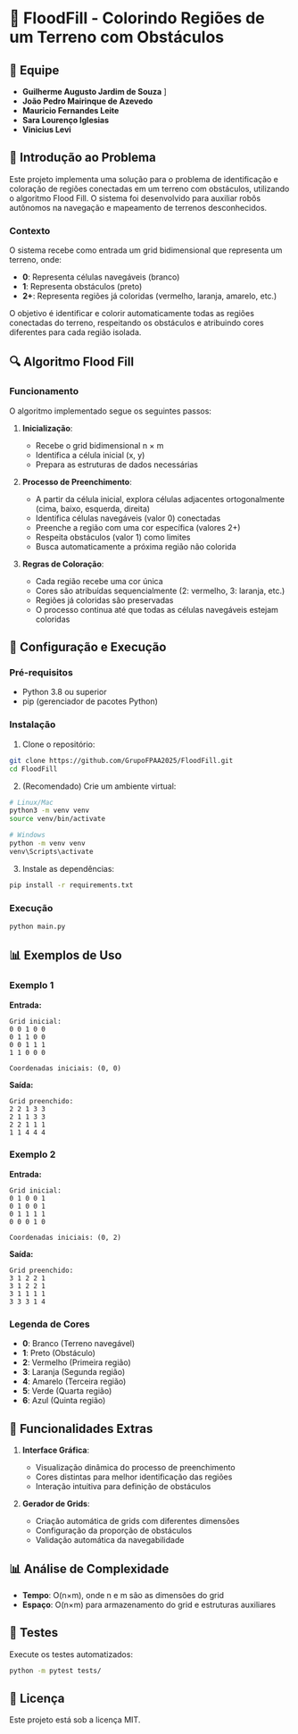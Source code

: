 # 🎨 FloodFill - Colorindo Regiões de um Terreno com Obstáculos

## 👥 Equipe
- **Guilherme Augusto Jardim de Souza** ]
- **João Pedro Mairinque de Azevedo** 
- **Mauricio Fernandes Leite** 
- **Sara Lourenço Iglesias** 
- **Vinicius Levi** 

## 📝 Introdução ao Problema

Este projeto implementa uma solução para o problema de identificação e coloração de regiões conectadas em um terreno com obstáculos, utilizando o algoritmo Flood Fill. O sistema foi desenvolvido para auxiliar robôs autônomos na navegação e mapeamento de terrenos desconhecidos.

### Contexto
O sistema recebe como entrada um grid bidimensional que representa um terreno, onde:
- **0**: Representa células navegáveis (branco)
- **1**: Representa obstáculos (preto)
- **2+**: Representa regiões já coloridas (vermelho, laranja, amarelo, etc.)

O objetivo é identificar e colorir automaticamente todas as regiões conectadas do terreno, respeitando os obstáculos e atribuindo cores diferentes para cada região isolada.

## 🔍 Algoritmo Flood Fill

### Funcionamento
O algoritmo implementado segue os seguintes passos:

1. **Inicialização**:
   - Recebe o grid bidimensional n × m
   - Identifica a célula inicial (x, y)
   - Prepara as estruturas de dados necessárias

2. **Processo de Preenchimento**:
   - A partir da célula inicial, explora células adjacentes ortogonalmente (cima, baixo, esquerda, direita)
   - Identifica células navegáveis (valor 0) conectadas
   - Preenche a região com uma cor específica (valores 2+)
   - Respeita obstáculos (valor 1) como limites
   - Busca automaticamente a próxima região não colorida

3. **Regras de Coloração**:
   - Cada região recebe uma cor única
   - Cores são atribuídas sequencialmente (2: vermelho, 3: laranja, etc.)
   - Regiões já coloridas são preservadas
   - O processo continua até que todas as células navegáveis estejam coloridas

## 🚀 Configuração e Execução

### Pré-requisitos
- Python 3.8 ou superior
- pip (gerenciador de pacotes Python)

### Instalação

1. Clone o repositório:
```bash
git clone https://github.com/GrupoFPAA2025/FloodFill.git
cd FloodFill
```

2. (Recomendado) Crie um ambiente virtual:
```bash
# Linux/Mac
python3 -m venv venv
source venv/bin/activate

# Windows
python -m venv venv
venv\Scripts\activate
```

3. Instale as dependências:
```bash
pip install -r requirements.txt
```

### Execução
```bash
python main.py
```

## 📊 Exemplos de Uso

### Exemplo 1
**Entrada:**
```
Grid inicial:
0 0 1 0 0
0 1 1 0 0
0 0 1 1 1
1 1 0 0 0

Coordenadas iniciais: (0, 0)
```

**Saída:**
```
Grid preenchido:
2 2 1 3 3
2 1 1 3 3
2 2 1 1 1
1 1 4 4 4
```

### Exemplo 2
**Entrada:**
```
Grid inicial:
0 1 0 0 1
0 1 0 0 1
0 1 1 1 1
0 0 0 1 0

Coordenadas iniciais: (0, 2)
```

**Saída:**
```
Grid preenchido:
3 1 2 2 1
3 1 2 2 1
3 1 1 1 1
3 3 3 1 4
```

### Legenda de Cores
- **0**: Branco (Terreno navegável)
- **1**: Preto (Obstáculo)
- **2**: Vermelho (Primeira região)
- **3**: Laranja (Segunda região)
- **4**: Amarelo (Terceira região)
- **5**: Verde (Quarta região)
- **6**: Azul (Quinta região)

## 🌟 Funcionalidades Extras

1. **Interface Gráfica**:
   - Visualização dinâmica do processo de preenchimento
   - Cores distintas para melhor identificação das regiões
   - Interação intuitiva para definição de obstáculos

2. **Gerador de Grids**:
   - Criação automática de grids com diferentes dimensões
   - Configuração da proporção de obstáculos
   - Validação automática da navegabilidade

## 📊 Análise de Complexidade

- **Tempo**: O(n×m), onde n e m são as dimensões do grid
- **Espaço**: O(n×m) para armazenamento do grid e estruturas auxiliares

## 🧪 Testes

Execute os testes automatizados:
```bash
python -m pytest tests/
```

## 📄 Licença

Este projeto está sob a licença MIT. 